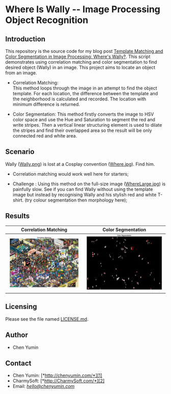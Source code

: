 **Where Is Wally -- Image Processing Object Recognition**
========================


## Introduction
This repository is the source code for my blog post [Template Matching and Color Segmentation in Image Processing: Where's Wally?](http://chenyumin.com/p/template-matching-and-color-segmentation-in-image-processing-wheres-wally). This script demonstrates using correlation matching and color segmentation to find desired object (Wally) in an image. This project aims to locate an object from an image.

- Correlation Matching:  
    This method loops through the image in an attempt to find the object template. For each location, the difference between the template and the neighborhood is calculated and recorded. The location with minimum difference is returned.

- Color Segmentation:
   This method firstly converts the image to HSV color space and use the Hue and Saturation to segment the red and write stripes. Then a vertical linear structuring element is used to dilate the stripes and find their overlapped area so the result will be only connected red and white area.


## Scenario
Wally ([Wally.png](Wally.png)) is lost at a Cosplay convention ([Where.jpg](Where.jpg)). Find him.

- Correlation matching would work well here for starters;

- Challenge : Using this method on the full-size image ([WhereLarge.jpg](WhereLarge.jpg)) is painfully slow. See if you can find Wally without using the template image but instead by recognising Wally and his stylish red and white T-shirt. (try colour segmentation then morphology here);


## Results
| Correlation Matching | Color Segmentation |
| :---: | :---: |
| ![Correlation Matching](results/correlation-matching.jpg) | ![Color Segmentation](results/color-segmentation.jpg) |


## Licensing
Please see the file named [LICENSE.md](LICENSE.md).


## Author
* Chen Yumin  


## Contact
* Chen Yumin: [*http://chenyumin.com/*][1]
* CharmySoft: [*http://CharmySoft.com/*][2]  
* Email: [*hello@chenyumin.com*](mailto:hello@chenyumin.com)  

[1]: http://chenyumin.com/ "Chen Yumin"
[2]: http://www.CharmySoft.com/ "CharmySoft"
